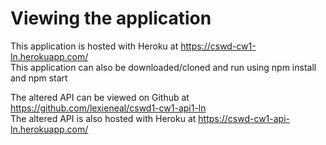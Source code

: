 # Viewing the application 
This application is hosted with Heroku at https://cswd-cw1-ln.herokuapp.com/  
This application can also be downloaded/cloned and run using npm install and npm start  
      
The altered API can be viewed on Github at https://github.com/lexieneal/cswd1-cw1-api1-ln   
The altered API is also hosted with Heroku at https://cswd-cw1-api-ln.herokuapp.com/   

